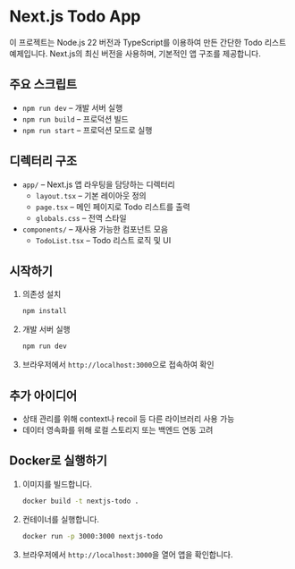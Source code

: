 # Next.js Todo App

이 프로젝트는 Node.js 22 버전과 TypeScript를 이용하여 만든 간단한 Todo 리스트 예제입니다. Next.js의 최신 버전을 사용하며, 기본적인 앱 구조를 제공합니다.

## 주요 스크립트
- `npm run dev` – 개발 서버 실행
- `npm run build` – 프로덕션 빌드
- `npm run start` – 프로덕션 모드로 실행

## 디렉터리 구조
- `app/` – Next.js 앱 라우팅을 담당하는 디렉터리
  - `layout.tsx` – 기본 레이아웃 정의
  - `page.tsx` – 메인 페이지로 Todo 리스트를 출력
  - `globals.css` – 전역 스타일
- `components/` – 재사용 가능한 컴포넌트 모음
  - `TodoList.tsx` – Todo 리스트 로직 및 UI

## 시작하기
1. 의존성 설치
   ```bash
   npm install
   ```
2. 개발 서버 실행
   ```bash
   npm run dev
   ```
3. 브라우저에서 `http://localhost:3000`으로 접속하여 확인

## 추가 아이디어
- 상태 관리를 위해 context나 recoil 등 다른 라이브러리 사용 가능
- 데이터 영속화를 위해 로컬 스토리지 또는 백엔드 연동 고려

## Docker로 실행하기
1. 이미지를 빌드합니다.
   ```bash
   docker build -t nextjs-todo .
   ```
2. 컨테이너를 실행합니다.
   ```bash
   docker run -p 3000:3000 nextjs-todo
   ```
3. 브라우저에서 `http://localhost:3000`을 열어 앱을 확인합니다.
